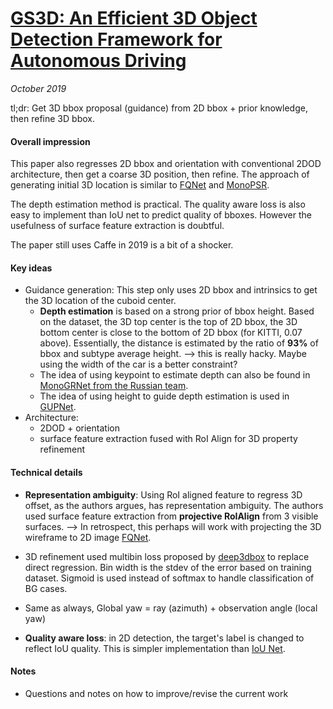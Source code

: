 # [GS3D: An Efficient 3D Object Detection Framework for Autonomous Driving](https://arxiv.org/abs/1903.10955)

_October 2019_

tl;dr: Get 3D bbox proposal (guidance) from 2D bbox + prior knowledge, then refine 3D bbox. 

#### Overall impression
This paper also regresses 2D bbox and orientation with conventional 2DOD architecture, then get a coarse 3D position, then refine. The approach of generating initial 3D location is similar to [FQNet](fqnet.md) and [MonoPSR](monopsr.md).

The depth estimation method is practical. The quality aware loss is also easy to implement than IoU net to predict quality of bboxes. However the usefulness of surface feature extraction is doubtful. 

The paper still uses Caffe in 2019 is a bit of a shocker. 


#### Key ideas
- Guidance generation: This step only uses 2D bbox and intrinsics to get the 3D location of the cuboid center.
	- **Depth estimation** is based on a strong prior of bbox height. Based on the dataset, the 3D top center is the top of 2D bbox, the 3D bottom center is close to the bottom of 2D bbox (for KITTI, 0.07 above). Essentially, the distance is estimated by the ratio of **93%** of bbox and subtype average height. --> this is really hacky. Maybe using the width of the car is a better constraint?
	- The idea of using keypoint to estimate depth can also be found in [MonoGRNet from the Russian team](monogrnet_russian.md).
	- The idea of using height to guide depth estimation is used in [GUPNet](gupnet.md).
- Architecture: 
	- 2DOD + orientation
	- surface feature extraction fused with RoI Align for 3D property refinement


#### Technical details
- **Representation ambiguity**: Using RoI aligned feature to regress 3D offset, as the authors argues, has representation ambiguity. The authors used surface feature extraction from **projective RoIAlign** from 3 visible surfaces. --> In retrospect, this perhaps will work with projecting the 3D wireframe to 2D image [FQNet](fqnet.md).
- 3D refinement used multibin loss proposed by [deep3dbox](deep3dbox.md) to replace direct regression. Bin width is the stdev of the error based on training dataset. Sigmoid is used instead of softmax to handle classification of BG cases. 

- Same as always, Global yaw = ray (azimuth) + observation angle (local yaw)
- **Quality aware loss**: in 2D detection, the target's label is changed to reflect IoU quality. This is simpler implementation than [IoU Net](iou_net.md).

#### Notes
- Questions and notes on how to improve/revise the current work  

